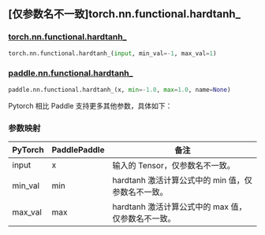 ## [仅参数名不一致]torch.nn.functional.hardtanh_

### [torch.nn.functional.hardtanh_](https://pytorch.org/docs/stable/jit_builtin_functions.html#supported-tensor-methods)

```python
torch.nn.functional.hardtanh_(input, min_val=-1, max_val=1)
```

### [paddle.nn.functional.hardtanh_](https://www.paddlepaddle.org.cn/documentation/docs/zh/develop/api/paddle/nn/functional/hardtanh_cn.html)

```python
paddle.nn.functional.hardtanh_(x, min=-1.0, max=1.0, name=None)
```

Pytorch 相比 Paddle 支持更多其他参数，具体如下：

### 参数映射

| PyTorch | PaddlePaddle | 备注                                                                                                            |
| ------- | ------------ | --------------------------------------------------------------------------------------------------------------- |
| input   | x            | 输入的 Tensor，仅参数名不一致。                                                                                 |
| min_val | min          | hardtanh 激活计算公式中的 min 值，仅参数名不一致。                                                              |
| max_val | max          | hardtanh 激活计算公式中的 max 值，仅参数名不一致。                                                              |
